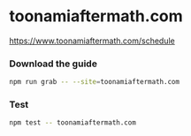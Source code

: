 # toonamiaftermath.com

https://www.toonamiaftermath.com/schedule

### Download the guide

```sh
npm run grab -- --site=toonamiaftermath.com
```

### Test

```sh
npm test -- toonamiaftermath.com
```
